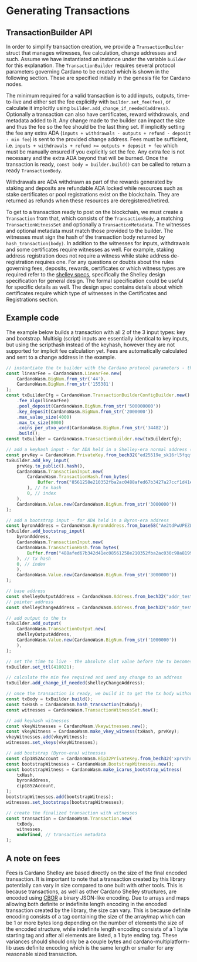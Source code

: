 # Generating Transactions

## TransactionBuilder API

In order to simplify transaction creation, we provide a `TransactionBuilder` struct that manages witnesses, fee calculation, change addresses and such. Assume we have instantiated an instance under the variable `builder` for this explanation. The `TransactionBuilder` requires several protocol parameters governing Cardano to be created which is shown in the following section. These are specified initially in the genesis file for Cardano nodes.

The minimum required for a valid transaction is to add inputs, outputs, time-to-live and either set the fee explicitly with `builder.set_fee(fee)`, or calculate it implicitly using `builder.add_change_if_needed(address)`.
Optionally a transaction can also have certificates, reward withdrawals, and metadata added to it.
Any change made to the builder can impact the size and thus the fee so the fee should be the last thing set.
If implicitly setting the fee any extra ADA (`inputs + withdrawals - outputs + refund - deposit - min fee`) is sent to the provided change address.
Fees must be sufficient, i.e. `inputs + withdrawals + refund >= outputs + deposit + fee` which must be manually ensured if you explicitly set the fee. Any extra fee is not necessary and the extra ADA beyond that will be burned.
Once the transaction is ready, `const body = builder.build()` can be called to return a ready `TransactionBody`.

Withdrawals are ADA withdrawn as part of the rewards generated by staking and deposits are refundable ADA locked while resources such as stake certificates or pool registrations exist on the blockchain. They are returned as refunds when these resources are deregistered/retired.

To get to a transaction ready to post on the blockchain, we must create a `Transaction` from that, which consists of the `TransactionBody`, a matching `TransactionWitnessSet` and optionally a `TransactionMetadata`.
The witnesses and optional metadata must match those provided to the builder. The witnesses must sign the hash of the transaction body returned by `hash_transaction(body)`. In addition to the witnesses for inputs, withdrawals and some certificates require witnesses as well. For example, staking address registration does not require a witness while stake address de-registration requires one. For any questions or doubts about the rules governing fees, deposits, rewards, certificates or which witness types are required refer to the [shelley specs](https://github.com/input-output-hk/cardano-ledger-specs#cardano-ledger), specifically the Shelley design specification for general design. The formal specification could be useful for specific details as well. The design spec contains details about which certificates require which type of witnesses in the Certificates and Registrations section.

## Example code

The example below builds a transaction with all 2 of the 3 input types: key and bootstrap.
Multisig (script) inputs are essentially identical to key inputs, but using the scripthash instead of the keyhash, however they are not supported for implicit fee calculation yet.
Fees are automatically calculated and sent to a change address in the example.


```javascript
// instantiate the tx builder with the Cardano protocol parameters - these may change later on
const linearFee = CardanoWasm.LinearFee.new(
    CardanoWasm.BigNum.from_str('44'),
    CardanoWasm.BigNum.from_str('155381')
);
const txBuilderCfg = CardanoWasm.TransactionBuilderConfigBuilder.new()
    .fee_algo(linearFee)
    .pool_deposit(CardanoWasm.BigNum.from_str('500000000'))
    .key_deposit(CardanoWasm.BigNum.from_str('2000000'))
    .max_value_size(4000)
    .max_tx_size(8000)
    .coins_per_utxo_word(CardanoWasm.BigNum.from_str('34482'))
    .build();
const txBuilder = CardanoWasm.TransactionBuilder.new(txBuilderCfg);

// add a keyhash input - for ADA held in a Shelley-era normal address (Base, Enterprise, Pointer)
const prvKey = CardanoWasm.PrivateKey.from_bech32("ed25519e_sk16rl5fqqf4mg27syjzjrq8h3vq44jnnv52mvyzdttldszjj7a64xtmjwgjtfy25lu0xmv40306lj9pcqpa6slry9eh3mtlqvfjz93vuq0grl80");
txBuilder.add_key_input(
    prvKey.to_public().hash(),
    CardanoWasm.TransactionInput.new(
        CardanoWasm.TransactionHash.from_bytes(
            Buffer.from("8561258e210352fba2ac0488afed67b3427a27ccf1d41ec030c98a8199bc22ec", "hex")
        ), // tx hash
        0, // index
    ),
    CardanoWasm.Value.new(CardanoWasm.BigNum.from_str('3000000'))
);

// add a bootstrap input - for ADA held in a Byron-era address
const byronAddress = CardanoWasm.ByronAddress.from_base58("Ae2tdPwUPEZLs4HtbuNey7tK4hTKrwNwYtGqp7bDfCy2WdR3P6735W5Yfpe");
txBuilder.add_bootstrap_input(
    byronAddress,
    CardanoWasm.TransactionInput.new(
    CardanoWasm.TransactionHash.from_bytes(
        Buffer.from("488afed67b342d41ec08561258e210352fba2ac030c98a8199bc22ec7a27ccf1", "hex"),
    ), // tx hash
    0, // index
    ),
    CardanoWasm.Value.new(CardanoWasm.BigNum.from_str('3000000'))
);

// base address
const shelleyOutputAddress = CardanoWasm.Address.from_bech32("addr_test1qpu5vlrf4xkxv2qpwngf6cjhtw542ayty80v8dyr49rf5ewvxwdrt70qlcpeeagscasafhffqsxy36t90ldv06wqrk2qum8x5w");
// pointer address
const shelleyChangeAddress = CardanoWasm.Address.from_bech32("addr_test1gz2fxv2umyhttkxyxp8x0dlpdt3k6cwng5pxj3jhsydzerspqgpsqe70et");

// add output to the tx
txBuilder.add_output(
    CardanoWasm.TransactionOutput.new(
    shelleyOutputAddress,
    CardanoWasm.Value.new(CardanoWasm.BigNum.from_str('1000000'))    
    ),
);

// set the time to live - the absolute slot value before the tx becomes invalid
txBuilder.set_ttl(410021);

// calculate the min fee required and send any change to an address
txBuilder.add_change_if_needed(shelleyChangeAddress);

// once the transaction is ready, we build it to get the tx body without witnesses
const txBody = txBuilder.build();
const txHash = CardanoWasm.hash_transaction(txBody);
const witnesses = CardanoWasm.TransactionWitnessSet.new();

// add keyhash witnesses
const vkeyWitnesses = CardanoWasm.Vkeywitnesses.new();
const vkeyWitness = CardanoWasm.make_vkey_witness(txHash, prvKey);
vkeyWitnesses.add(vkeyWitness);
witnesses.set_vkeys(vkeyWitnesses);

// add bootstrap (Byron-era) witnesses
const cip1852Account = CardanoWasm.Bip32PrivateKey.from_bech32('xprv1hretan5mml3tq2p0twkhq4tz4jvka7m2l94kfr6yghkyfar6m9wppc7h9unw6p65y23kakzct3695rs32z7vaw3r2lg9scmfj8ec5du3ufydu5yuquxcz24jlkjhsc9vsa4ufzge9s00fn398svhacse5su2awrw');
const bootstrapWitnesses = CardanoWasm.BootstrapWitnesses.new();
const bootstrapWitness = CardanoWasm.make_icarus_bootstrap_witness(
    txHash,
    byronAddress,
    cip1852Account,
);
bootstrapWitnesses.add(bootstrapWitness);
witnesses.set_bootstraps(bootstrapWitnesses);

// create the finalized transaction with witnesses
const transaction = CardanoWasm.Transaction.new(
    txBody,
    witnesses,
    undefined, // transaction metadata
);
```

## A note on fees

Fees is Cardano Shelley are based directly on the size of the final encoded transaction. It is important to note that a transaction created by this library potentially can vary in size compared to one built with other tools. This is because transactions, as well as other Cardano Shelley structures, are encoded using [CBOR](https://cbor.io/) a binary JSON-like encoding. Due to arrays and maps allowing both definite or indefinite length encoding in the encoded transaction created by the library, the size can vary. This is because definite encoding consists of a tag containing the size of the array/map which can be 1 or more bytes long depending on the number of elements the size of the encoded structure, while indefinite length encoding consists of a 1 byte starting tag and after all elements are listed, a 1 byte ending tag. These variances should should only be a couple bytes and cardano-multiplatform-lib uses definite encoding which is the same length or smaller for any reasonable sized transaction.
